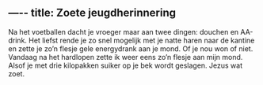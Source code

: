 —--
title: Zoete jeugdherinnering
---
Na het voetballen dacht je vroeger maar aan twee dingen: douchen en AA-drink. Het liefst rende je zo snel mogelijk met je natte haren naar de kantine en zette je zo’n flesje gele energydrank aan je mond. Of je nou won of niet. Vandaag na het hardlopen zette ik weer eens zo’n flesje aan mijn mond. Alsof je met drie kilopakken suiker op je bek wordt geslagen. Jezus wat zoet.
